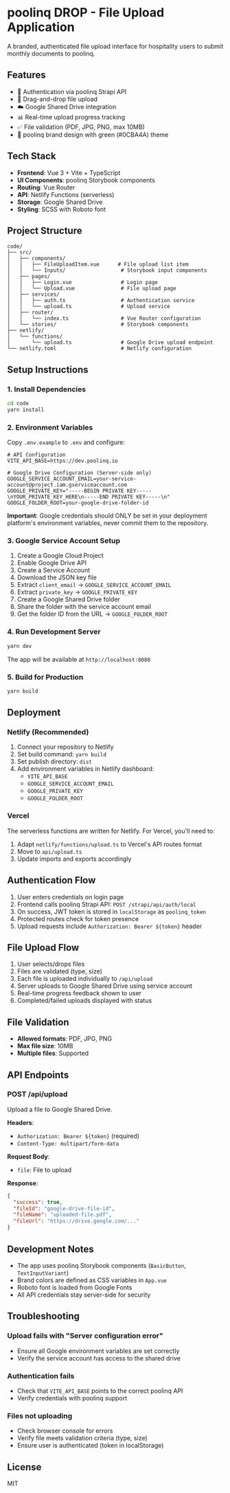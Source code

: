 # poolinq DROP - File Upload Application

A branded, authenticated file upload interface for hospitality users to submit monthly documents to poolinq.

## Features

- 🔐 Authentication via poolinq Strapi API
- 📁 Drag-and-drop file upload
- ☁️ Google Shared Drive integration
- 📊 Real-time upload progress tracking
- ✅ File validation (PDF, JPG, PNG, max 10MB)
- 🎨 poolinq brand design with green (#0CBA4A) theme

## Tech Stack

- **Frontend**: Vue 3 + Vite + TypeScript
- **UI Components**: poolinq Storybook components
- **Routing**: Vue Router
- **API**: Netlify Functions (serverless)
- **Storage**: Google Shared Drive
- **Styling**: SCSS with Roboto font

## Project Structure

```
code/
├── src/
│   ├── components/
│   │   ├── FileUploadItem.vue      # File upload list item
│   │   └── Inputs/                  # Storybook input components
│   ├── pages/
│   │   ├── Login.vue                # Login page
│   │   └── Upload.vue               # File upload page
│   ├── services/
│   │   ├── auth.ts                  # Authentication service
│   │   └── upload.ts                # Upload service
│   ├── router/
│   │   └── index.ts                 # Vue Router configuration
│   └── stories/                     # Storybook components
├── netlify/
│   └── functions/
│       └── upload.ts                # Google Drive upload endpoint
└── netlify.toml                     # Netlify configuration
```

## Setup Instructions

### 1. Install Dependencies

```bash
cd code
yarn install
```

### 2. Environment Variables

Copy `.env.example` to `.env` and configure:

```env
# API Configuration
VITE_API_BASE=https://dev.poolinq.io

# Google Drive Configuration (Server-side only)
GOOGLE_SERVICE_ACCOUNT_EMAIL=your-service-account@project.iam.gserviceaccount.com
GOOGLE_PRIVATE_KEY="-----BEGIN PRIVATE KEY-----\nYOUR_PRIVATE_KEY_HERE\n-----END PRIVATE KEY-----\n"
GOOGLE_FOLDER_ROOT=your-google-drive-folder-id
```

**Important**: Google credentials should ONLY be set in your deployment platform's environment variables, never commit them to the repository.

### 3. Google Service Account Setup

1. Create a Google Cloud Project
2. Enable Google Drive API
3. Create a Service Account
4. Download the JSON key file
5. Extract `client_email` → `GOOGLE_SERVICE_ACCOUNT_EMAIL`
6. Extract `private_key` → `GOOGLE_PRIVATE_KEY`
7. Create a Google Shared Drive folder
8. Share the folder with the service account email
9. Get the folder ID from the URL → `GOOGLE_FOLDER_ROOT`

### 4. Run Development Server

```bash
yarn dev
```

The app will be available at `http://localhost:8080`

### 5. Build for Production

```bash
yarn build
```

## Deployment

### Netlify (Recommended)

1. Connect your repository to Netlify
2. Set build command: `yarn build`
3. Set publish directory: `dist`
4. Add environment variables in Netlify dashboard:
   - `VITE_API_BASE`
   - `GOOGLE_SERVICE_ACCOUNT_EMAIL`
   - `GOOGLE_PRIVATE_KEY`
   - `GOOGLE_FOLDER_ROOT`

### Vercel

The serverless functions are written for Netlify. For Vercel, you'll need to:

1. Adapt `netlify/functions/upload.ts` to Vercel's API routes format
2. Move to `api/upload.ts`
3. Update imports and exports accordingly

## Authentication Flow

1. User enters credentials on login page
2. Frontend calls poolinq Strapi API: `POST /strapi/api/auth/local`
3. On success, JWT token is stored in `localStorage` as `poolinq_token`
4. Protected routes check for token presence
5. Upload requests include `Authorization: Bearer ${token}` header

## File Upload Flow

1. User selects/drops files
2. Files are validated (type, size)
3. Each file is uploaded individually to `/api/upload`
4. Server uploads to Google Shared Drive using service account
5. Real-time progress feedback shown to user
6. Completed/failed uploads displayed with status

## File Validation

- **Allowed formats**: PDF, JPG, PNG
- **Max file size**: 10MB
- **Multiple files**: Supported

## API Endpoints

### POST /api/upload

Upload a file to Google Shared Drive.

**Headers**:
- `Authorization: Bearer ${token}` (required)
- `Content-Type: multipart/form-data`

**Request Body**:
- `file`: File to upload

**Response**:
```json
{
  "success": true,
  "fileId": "google-drive-file-id",
  "fileName": "uploaded-file.pdf",
  "fileUrl": "https://drive.google.com/..."
}
```

## Development Notes

- The app uses poolinq Storybook components (`BasicButton`, `TextInputVariant`)
- Brand colors are defined as CSS variables in `App.vue`
- Roboto font is loaded from Google Fonts
- All API credentials stay server-side for security

## Troubleshooting

### Upload fails with "Server configuration error"
- Ensure all Google environment variables are set correctly
- Verify the service account has access to the shared drive

### Authentication fails
- Check that `VITE_API_BASE` points to the correct poolinq API
- Verify credentials with poolinq support

### Files not uploading
- Check browser console for errors
- Verify file meets validation criteria (type, size)
- Ensure user is authenticated (token in localStorage)

## License

MIT
